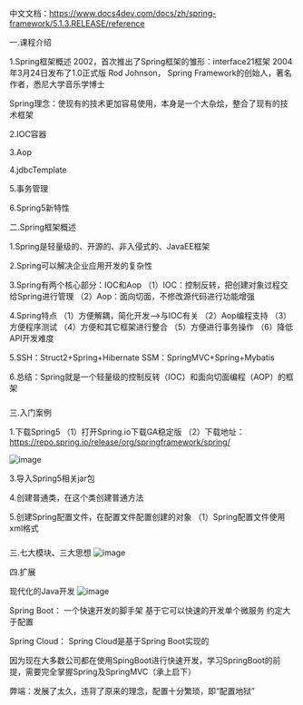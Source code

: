 中文文档：https://www.docs4dev.com/docs/zh/spring-framework/5.1.3.RELEASE/reference

一.课程介绍

1.Spring框架概述
2002，首次推出了Spring框架的雏形：interface21框架
2004年3月24日发布了1.0正式版
Rod Johnson， Spring Framework的创始人，著名作者，悉尼大学音乐学博士

Spring理念：使现有的技术更加容易使用，本身是一个大杂烩，整合了现有的技术框架

2.IOC容器

3.Aop

4.jdbcTemplate

5.事务管理

6.Spring5新特性

二.Spring框架概述

1.Spring是轻量级的、开源的、非入侵式的、JavaEE框架

2.Spring可以解决企业应用开发的复杂性

3.Spring有两个核心部分：IOC和Aop
（1）IOC：控制反转，把创建对象过程交给Spring进行管理
（2）Aop：面向切面，不修改源代码进行功能增强

4.Spring特点
（1）方便解耦，简化开发-->与IOC有关
（2）Aop编程支持
（3）方便程序测试
（4）方便和其它框架进行整合
（5）方便进行事务操作
（6）降低API开发难度

5.SSH：Struct2+Spring+Hibernate
SSM：SpringMVC+Spring+Mybatis

6.总结：Spring就是一个轻量级的控制反转（IOC）和面向切面编程（AOP）的框架
###
三.入门案例

1.下载Spring5
（1）打开Spring.io下载GA稳定版
（2）下载地址：https://repo.spring.io/release/org/springframework/spring/

![image](https://user-images.githubusercontent.com/75358006/124002234-11504980-da08-11eb-9c41-da66cdb1f5fa.png)

3.导入Spring5相关jar包

4.创建普通类，在这个类创建普通方法

5.创建Spring配置文件，在配置文件配置创建的对象
（1）Spring配置文件使用xml格式
###

三.七大模块、三大思想
![image](https://user-images.githubusercontent.com/75358006/124922031-a916ee80-e02b-11eb-84eb-8e6a79f78176.png)



四.扩展

现代化的Java开发
![image](https://user-images.githubusercontent.com/75358006/124070736-e0f0c580-da70-11eb-9f29-e208d606a1cb.png)

Spring Boot：
一个快速开发的脚手架
基于它可以快速的开发单个微服务
约定大于配置

Spring Cloud：
Spring Cloud是基于Spring Boot实现的

因为现在大多数公司都在使用SpingBoot进行快速开发，学习SpringBoot的前提，需要完全掌握Spring及SpringMVC（承上启下）

弊端：发展了太久，违背了原来的理念，配置十分繁琐，即“配置地狱”


















